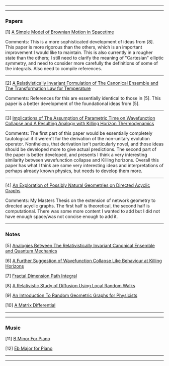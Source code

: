 <html>
<body>

<hr>
<hr>

<h3>Papers</h3>
  
  <p> [1] <a href="https://iff3.github.io/RelativeDiffusion3.pdf">A Simple Model of Brownian Motion in Spacetime</a></p>

<p>
  Comments: This is a more sophisticated development of ideas from [8]. This paper is more rigorous than the others, which is an important improvement I would like to maintain. This is also currently in a rougher state than the others; I still need to clarify the meaning of "Cartesian" elliptic symmetry, and need to consider more carefully the definitions of some of the integrals. Also need to compile references.
</p>
  
<hr>
  
<p> [2]
  <a href="https://iff3.github.io/RelativeInvariantThermo2.pdf">A Relativistically Invariant Formulation of The Canonical Ensemble and The Transformation Law for Temperature</a> </p>
  
  <p>
     Comments: References for this are essentially identical to those in [5]. This paper is a better development of the foundational ideas from [5]. 
</p>
  

  <hr>
  
  
  <p> [3] <a href="https://iff3.github.io/ParamTime2.pdf">Implications of The Assumption of Parametric Time on Wavefunction Collapse and A Resulting Analogy with Killing Horizon Thermodynamics</a></p>
 
<p>
  Comments: The first part of this paper would be essentially completely tautological if it weren't for the derivation of the non-unitary evolution operator. Nontheless, that derivation isn't particularly novel, and those ideas should be developed more to give actual predictions. The second part of the paper is better developed, and presents I think a very interesting similarity between wavefunction collapse and Killing horizons. Overall this paper has what I think are some very interesting ideas and interpretations of perhaps already known physics, but needs to develop them more.
  </p>
  <hr>
  
  <p> [4] <a href="https://iff3.github.io/MastersThesis.pdf">An Exploration of Possibly Natural Geometries on Directed Acyclic Graphs</a>

<p>Comments: My Masters Thesis on the extension of network geometry to directed acyclic graphs. The first half is theoretical, the second half is computational. There was some more content I wanted to add but I did not have enough space/was not concise enough to add it.</p>
<hr>
<h3>Notes</h3>
  <p> [5] <a href="https://arxiv.org/pdf/2007.03772.pdf">Analogies Between The Relativistically Invariant Canonical Ensemble and Quantum Mechanics</a>
  <p> [6] <a href="https://iff3.github.io/DecoherentKillingHorizons.pdf">A Further Suggestion of Wavefunction Collapse Like Behaviour at Killing Horizons</a>
  <p> [7] <a href="https://iff3.github.io/FractalPathIntegral.pdf">Fractal Dimension Path Integral</a></p>
  <p> [8] <a href="https://iff3.github.io/RelativeDiffusion2.pdf">A Relativistic Study of Diffusion Using Local Random Walks</a></p>
  <p> [9] <a href="https://iff3.github.io/RGGforPhys.pdf">An Introduction To Random Geometric Graphs for Physicists</a></p>
  <p> [10] <a href="https://iff3.github.io/A_Curious_Matrix_Differential.pdf">A Matrix Differential</a></p>
 <hr>
 <hr>
  
<h3>Music</h3>
    <p> [11] <a href="https://iff3.github.io/B Minor.pdf">B Minor For Piano</a></p>
    <p> [12] <a href="https://iff3.github.io/Eb Major.pdf">Eb Major for Piano</a></p>
  
  <hr>
  <hr>
  
  
  
  
 
